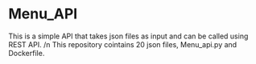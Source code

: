 # Menu_API
This is a simple API that takes json files as input and can be called using REST API.  /n
This repository cointains 20 json files, Menu_api.py and Dockerfile.
